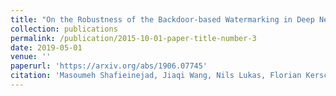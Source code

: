 ```yaml
---
title: "On the Robustness of the Backdoor-based Watermarking in Deep Neural Networks"
collection: publications
permalink: /publication/2015-10-01-paper-title-number-3
date: 2019-05-01
venue: ''
paperurl: 'https://arxiv.org/abs/1906.07745'
citation: 'Masoumeh Shafieinejad, Jiaqi Wang, Nils Lukas, Florian Kerschbaum, On the Robustness of the Backdoor-based Watermarking in Deep Neural Networks. CoRR abs/1906.07745 (2019)'
---
```

